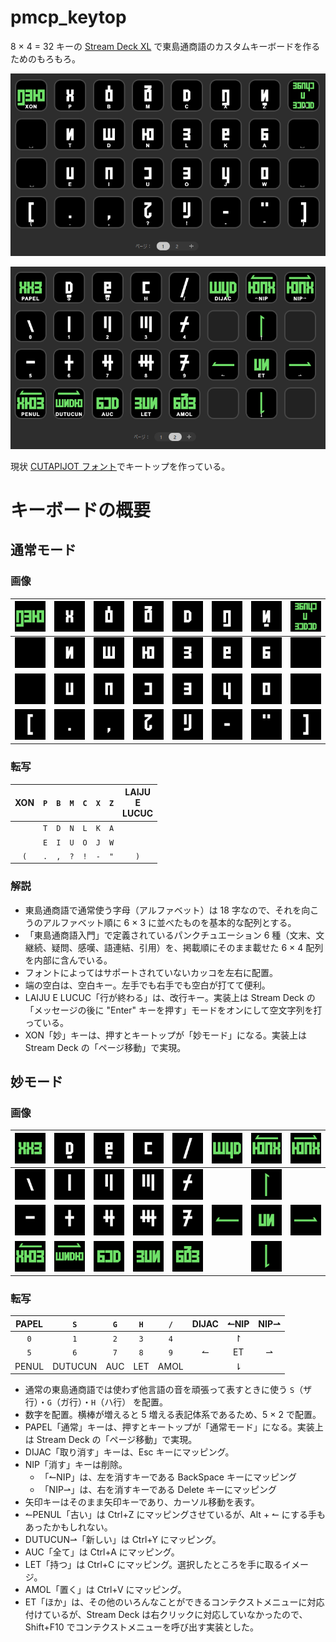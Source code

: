# pmcp_keytop

8 × 4 = 32 キーの [Stream Deck XL](https://www.elgato.com/us/en/p/stream-deck-xl) で東島通商語のカスタムキーボードを作るためのもろもろ。

![](./cutapijot_keymap_page_1.png)

![](./cutapijot_keymap_page_2.png)


現状 [CUTAPIJOT フォント](https://github.com/yasusho/qafopwa_pmcp_font?tab=readme-ov-file#cutapijot)でキートップを作っている。

# キーボードの概要

## 通常モード

### 画像

| ![](./CUTAPIJOT/key_xon.png) | ![](./CUTAPIJOT/key_p.png) | ![](./CUTAPIJOT/key_b.png) | ![](./CUTAPIJOT/key_m.png) | ![](./CUTAPIJOT/key_c.png) | ![](./CUTAPIJOT/key_x.png) | ![](./CUTAPIJOT/key_z.png) | ![](./CUTAPIJOT/key_laiju_e_lucuc.png) |
|:---:|:--:|:--:|:--:|:---:|:--:|:--:|:--:|
| ![](./CUTAPIJOT/key_sp.png) | ![](./CUTAPIJOT/key_t.png) | ![](./CUTAPIJOT/key_d.png) | ![](./CUTAPIJOT/key_n.png) | ![](./CUTAPIJOT/key_l.png) | ![](./CUTAPIJOT/key_k.png) | ![](./CUTAPIJOT/key_a.png) | ![](./CUTAPIJOT/key_sp.png) |
| ![](./CUTAPIJOT/key_sp.png) | ![](./CUTAPIJOT/key_e.png) | ![](./CUTAPIJOT/key_i.png) | ![](./CUTAPIJOT/key_u.png) | ![](./CUTAPIJOT/key_o.png) | ![](./CUTAPIJOT/key_j.png) | ![](./CUTAPIJOT/key_w.png) | ![](./CUTAPIJOT/key_sp.png) |
| ![](./CUTAPIJOT/key_left_paren.png) | ![](./CUTAPIJOT/key_period.png) | ![](./CUTAPIJOT/key_comma.png) | ![](./CUTAPIJOT/key_question.png) | ![](./CUTAPIJOT/key_exclamation.png) | ![](./CUTAPIJOT/key_hyphen.png) | ![](./CUTAPIJOT/key_double_quote.png) | ![](./CUTAPIJOT/key_right_paren.png) |

### 転写


| XON | <code>P</code> | <code>B</code> | <code>M</code> | <code>C</code> | <code>X</code> | <code>Z</code> | LAIJU<br>E<br>LUCUC |
|:--:|:--:|:--:|:--:|:--:|:--:|:--:|:--:|
| <code> </code> | <code>T</code>|<code>D</code>|<code>N</code>|<code>L</code>|<code>K</code>|<code>A</code>|  <code> </code> |
| <code> </code> | <code>E</code>|<code>I</code>|<code>U</code>|<code>O</code>|<code>J</code>|<code>W</code>| <code> </code> |
| <code>(</code>|<code>.</code>|<code>,</code>|<code>?</code>|<code>!</code>|<code>-</code>|<code>"</code>|<code>)</code>|

### 解説

- 東島通商語で通常使う字母（アルファベット）は 18 字なので、それを向こうのアルファベット順に 6 × 3 に並べたものを基本的な配列とする。
- 「東島通商語入門」で定義されているパンクチュエーション 6 種（文末、文継続、疑問、感嘆、語連結、引用）を、掲載順にそのまま載せた 6 × 4 配列を内部に含んでいる。
- フォントによってはサポートされていないカッコを左右に配置。
- 端の空白は、空白キー。左手でも右手でも空白が打てて便利。
- LAIJU E LUCUC「行が終わる」は、改行キー。実装上は Stream Deck の「メッセージの後に "Enter" キーを押す」モードをオンにして空文字列を打っている。
- XON「妙」キーは、押すとキートップが「妙モード」になる。実装上は Stream Deck の「ページ移動」で実現。

## 妙モード

### 画像

| ![](./CUTAPIJOT/key_papel.png) | ![](./CUTAPIJOT/key_s.png) | ![](./CUTAPIJOT/key_g.png) | ![](./CUTAPIJOT/key_h.png) | ![](./CUTAPIJOT/key_slash.png) | ![](./CUTAPIJOT/key_dijac.png) | ![](./CUTAPIJOT/key_nip_left.png) | ![](./CUTAPIJOT/key_nip_right.png) |
|:---:|:--:|:--:|:--:|:---:|:--:|:--:|:--:|
| ![](./CUTAPIJOT/key_0.png) | ![](./CUTAPIJOT/key_1.png) | ![](./CUTAPIJOT/key_2.png) |  ![](./CUTAPIJOT/key_3.png) |  ![](./CUTAPIJOT/key_4.png) |  |  ![](./CUTAPIJOT/key_up.png) |   | 
| ![](./CUTAPIJOT/key_5.png) | ![](./CUTAPIJOT/key_6.png) | ![](./CUTAPIJOT/key_7.png) |  ![](./CUTAPIJOT/key_8.png) |  ![](./CUTAPIJOT/key_9.png) |  ![](./CUTAPIJOT/key_left.png) |  ![](./CUTAPIJOT/key_et.png)  |  ![](./CUTAPIJOT/key_right.png) |
| ![](./CUTAPIJOT/key_penul.png) | ![](./CUTAPIJOT/key_dutucun.png) | ![](./CUTAPIJOT/key_auc.png) | ![](./CUTAPIJOT/key_let.png) | ![](./CUTAPIJOT/key_amol.png) | | ![](./CUTAPIJOT/key_down.png) | | 

### 転写

| PAPEL | <code>S</code> | <code>G</code> | <code>H</code> | <code>/</code> | DIJAC | ↼NIP | NIP⇀ |
|:---:|:--:|:--:|:--:|:---:|:--:|:--:|:--:|
| <code>0</code> | <code>1</code> | <code>2</code> |  <code>3</code> |  <code>4</code> |  |  ↾ |   | 
| <code>5</code> | <code>6</code> | <code>7</code> |  <code>8</code> |  <code>9</code> |  ↼ |  ET  |  ⇀ |
| PENUL | DUTUCUN | AUC | LET | AMOL | | ⇂ | | 

- 通常の東島通商語では使わず他言語の音を頑張って表すときに使う `S`（ザ行）・`G`（ガ行）・`H`（ハ行） を配置。
- 数字を配置。横棒が増えると 5 増える表記体系であるため、5 × 2 で配置。
- PAPEL「通常」キーは、押すとキートップが「通常モード」になる。実装上は Stream Deck の「ページ移動」で実現。
- DIJAC「取り消す」キーは、Esc キーにマッピング。
- NIP「消す」キーは削除。
  - 「↼NIP」は、左を消すキーである BackSpace キーにマッピング
  - 「NIP⇀」は、右を消すキーである Delete キーにマッピング
- 矢印キーはそのまま矢印キーであり、カーソル移動を表す。
- ↼PENUL「古い」は Ctrl+Z にマッピングさせているが、Alt + ↼ にする手もあったかもしれない。
- DUTUCUN⇀「新しい」は Ctrl+Y にマッピング。
- AUC「全て」は Ctrl+A にマッピング。
- LET「持つ」は Ctrl+C にマッピング。選択したところを手に取るイメージ。
- AMOL「置く」は Ctrl+V にマッピング。
- ET「ほか」は、その他のいろんなことができるコンテクストメニューに対応付けているが、Stream Deck は右クリックに対応していなかったので、Shift+F10 でコンテクストメニューを呼び出す実装とした。
